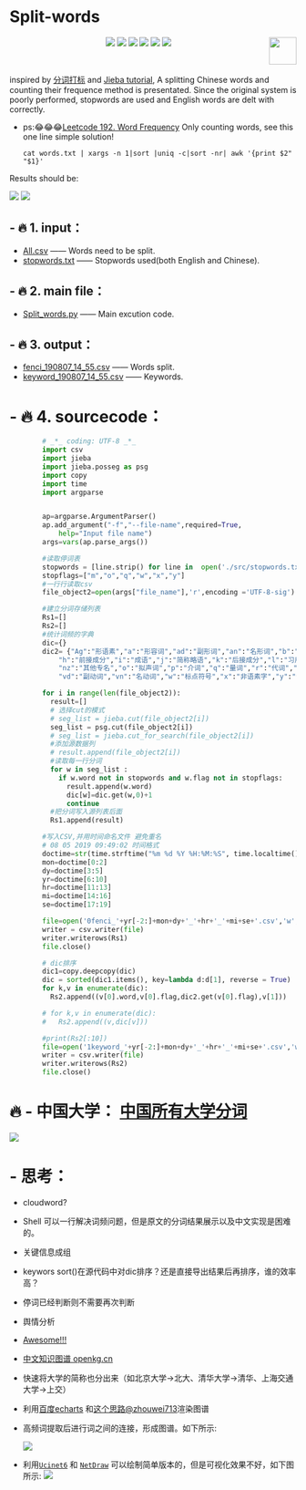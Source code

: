 # Split-words

<p align="center">
    <a href="https://github.com/elegantcoin/Split-words"><img src="https://img.shields.io/badge/status-updating-brightgreen.svg"></a>
    <a href="https://github.com/python/cpython"><img src="https://img.shields.io/badge/Python-3.7-FF1493.svg"></a>
    <a href="https://github.com/elegantcoin/Split-words"><img src="https://img.shields.io/badge/platform-Windows%7CLinux%7CmacOS-660066.svg"></a>
    <a href="https://opensource.org/licenses/mit-license.php"><img src="https://badges.frapsoft.com/os/mit/mit.svg"></a>
    <a href="https://github.com/elegantcoin/Split-words/stargazers"><img src="https://img.shields.io/github/stars/elegantcoin/Split-words.svg?logo=github"></a>
    <a href="https://github.com/elegantcoin/Split-words/network/members"><img src="https://img.shields.io/github/forks/elegantcoin/Split-words.svg?color=blue&logo=github"></a>
    <a href="https://www.python.org/"><img src="https://upload.wikimedia.org/wikipedia/commons/c/c3/Python-logo-notext.svg" align="right" height="48" width="48" ></a>
</p>
<br />

inspired by [分词打标](http://www.gooseeker.com/res/softdetail_13.html) and [Jieba tutorial](https://blog.csdn.net/jiasudu1234/article/details/70065917), A splitting Chinese words and counting their frequence method is presentated. Since the original system is poorly performed, stopwords are used and English words are delt with correctly.

- ps::joy::joy::joy:[Leetcode 192. Word Frequency](https://leetcode-cn.com/problems/word-frequency/solution/shelltong-ji-ci-pin-by-laotoutou/)  Only counting words, see this one line simple solution!
    ```shell
    cat words.txt | xargs -n 1|sort |uniq -c|sort -nr| awk '{print $2" "$1}'
    ```

Results should be:

![](https://github.com/elegantcoin/fenci/blob/master/1111.png)
![](https://github.com/elegantcoin/fenci/blob/master/2222.png)

  ## - :fire: 1. input：
  - [All.csv](https://github.com/elegantcoin/fenci/blob/master/All.csv) —— Words need to be split.
  - [stopwords.txt](https://github.com/elegantcoin/fenci/blob/master/stopwords.txt) ——  Stopwords used(both English and Chinese).
  
  ## - :fire: 2. main file：
  - [Split_words.py](https://github.com/elegantcoin/Split-words/blob/master/Split_words.py)  —— Main excution code.
  
  ## - :fire: 3. output：
  - [fenci_190807_14_55.csv](https://github.com/elegantcoin/fenci/blob/master/fenci_190807_14_55.csv)  —— Words split.
  - [keyword_190807_14_55.csv](https://github.com/elegantcoin/fenci/blob/master/keyword_190807_14_55.csv)  —— Keywords.

  # - :fire: 4. sourcecode：
```python
        # _*_ coding: UTF-8 _*_
        import csv
        import jieba
        import jieba.posseg as psg
        import copy
        import time
        import argparse


        ap=argparse.ArgumentParser()
        ap.add_argument("-f","--file-name",required=True,
            help="Input file name")
        args=vars(ap.parse_args())

        #读取停词表
        stopwords = [line.strip() for line in  open('./src/stopwords.txt',encoding='UTF-8-sig').readlines()]
        stopflags=["m","o","q","w","x","y"]
        #一行行读取csv
        file_object2=open(args["file_name"],'r',encoding ='UTF-8-sig').read().split('\n')

        #建立分词存储列表
        Rs1=[]
        Rs2=[] 
        #统计词频的字典
        dic={}
        dic2= {"Ag":"形语素","a":"形容词","ad":"副形词","an":"名形词","b":"区别词","c":"连词","dg":"副语素","d":"副词","e":"叹词","f":"方位词","g":"语素",\
            "h":"前接成分","i":"成语","j":"简称略语","k":"后接成分","l":"习用语","m":"数词","Ng":"名语素","n":"名词","nr":"人名","ns":"地名","nt":"机构团体",\
            "nz":"其他专名","o":"拟声词","p":"介词","q":"量词","r":"代词","s":"处所词","tg":"时语素","t":"时间词","u":"助词","vg":"动语素","v":"动词",\
            "vd":"副动词","vn":"名动词","w":"标点符号","x":"非语素字","y":"语气词","z":"状态词","un":"未知词",}

        for i in range(len(file_object2)):
          result=[]
          # 选择cut的模式
          # seg_list = jieba.cut(file_object2[i])
          seg_list = psg.cut(file_object2[i])
          # seg_list = jieba.cut_for_search(file_object2[i])
          #添加源数据列	
          # result.append(file_object2[i])
          #读取每一行分词	
          for w in seg_list :
            if w.word not in stopwords and w.flag not in stopflags:
              result.append(w.word)
              dic[w]=dic.get(w,0)+1
              continue
          #把分词写入源列表后面	
          Rs1.append(result)

        #写入CSV,并用时间命名文件 避免重名
        # 08 05 2019 09:49:02 时间格式
        doctime=str(time.strftime("%m %d %Y %H:%M:%S", time.localtime()))
        mon=doctime[0:2]
        dy=doctime[3:5]
        yr=doctime[6:10]
        hr=doctime[11:13]
        mi=doctime[14:16]
        se=doctime[17:19]

        file=open('0fenci_'+yr[-2:]+mon+dy+'_'+hr+'_'+mi+se+'.csv','w',newline='',encoding='utf-8-sig')
        writer = csv.writer(file)
        writer.writerows(Rs1)
        file.close() 

        # dic排序
        dic1=copy.deepcopy(dic)
        dic = sorted(dic1.items(), key=lambda d:d[1], reverse = True)
        for k,v in enumerate(dic):
          Rs2.append((v[0].word,v[0].flag,dic2.get(v[0].flag),v[1]))

        # for k,v in enumerate(dic):
        # 	Rs2.append((v,dic[v]))

        #print(Rs2[:10])
        file=open('1keyword_'+yr[-2:]+mon+dy+'_'+hr+'_'+mi+se+'.csv','w',newline='',encoding='utf-8-sig')
        writer = csv.writer(file)
        writer.writerows(Rs2)
        file.close() 
```
 # :fire: - 中国大学： [中国所有大学分词](https://github.com/elegantcoin/fenci/blob/master/Universities.csv)
    
![](https://github.com/elegantcoin/fenci/blob/master/Colleges_in_China.png)

  # - 思考：
  - cloudword?
  - Shell 可以一行解决词频问题，但是原文的分词结果展示以及中文实现是困难的。
  - 关键信息成组
  - keywors sort()在源代码中对dic排序？还是直接导出结果后再排序，谁的效率高？
  - 停词已经判断则不需要再次判断
  - 舆情分析
  - [Awesome!!!](https://github.com/crownpku/Awesome-Chinese-NLP)
  - [中文知识图谱 openkg.cn](http://openkg.cn/home)
  - 快速将大学的简称也分出来（如北京大学→北大、清华大学→清华、上海交通大学→上交）
  - 利用[百度echarts](https://echarts.apache.org/examples/zh/index.html#chart-type-parallel) 和[这个思路@zhouwei713](https://github.com/zhouwei713/data_analysis/tree/master/honglou)渲染图谱
  - 高频词提取后进行词之间的连接，形成图谱。如下所示:
    
    ![](https://github.com/elegantcoin/fenci/blob/master/ifind.png)
  - 利用[`Ucinet6`](http://www.cabit.com.cn/products/dec/ucinet/) 和 [`NetDraw`](http://www.jeb.com.fr/en/netdraw.shtml) 可以绘制简单版本的，但是可视化效果不好，如下图所示:
    ![](https://github.com/elegantcoin/fenci/blob/master/NetDraw.jpg)